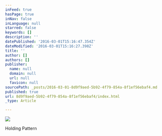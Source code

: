 ```yaml
---
inFeed: true
hasPage: true
inNav: false
inLanguage: null
starred: false
keywords: []
description: ''
datePublished: '2016-03-01T15:16:47.354Z'
dateModified: '2016-03-01T15:16:27.398Z'
title: ''
author: []
authors: []
publisher:
  name: null
  domain: null
  url: null
  favicon: null
sourcePath: _posts/2016-03-01-8d9f9aed-5b92-4f79-854a-8f1ef56ebaf4.md
published: true
url: 8d9f9aed-5b92-4f79-854a-8f1ef56ebaf4/index.html
_type: Article

---
```

![](https://the-grid-user-content.s3-us-west-2.amazonaws.com/9dc8d778-989c-486a-ba16-22c5a4312205.jpg)

Holding Pattern